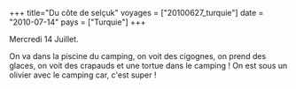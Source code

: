 +++
title="Du côte de selçuk"
voyages = ["20100627_turquie"]
date = "2010-07-14"
pays = ["Turquie"]
+++


Mercredi 14 Juillet.

On va dans la piscine du camping, on voit des cigognes, on prend des glaces, on voit des crapauds et une tortue dans le camping ! On est sous un olivier avec le camping car, c'est super !
